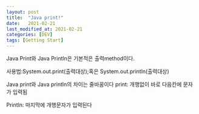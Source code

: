 ```yaml
---
layout: post
title:  "Java print!"
date:   2021-02-21
last_modified_at: 2021-02-21
categories: [DEV]
tags: [Getting Start]
---
```


Java Print와 Java Println은 기본적은 출력method이다.

사용법:System.out.print(출력대상);혹은 System.out.println(출력대상)

Java print와 Java println의 차이는 줄바꿈이다 
print: 개행없이 바로 다음칸에 문자가 입력됨

Println: 마지막에 개행문자가 입력된다
